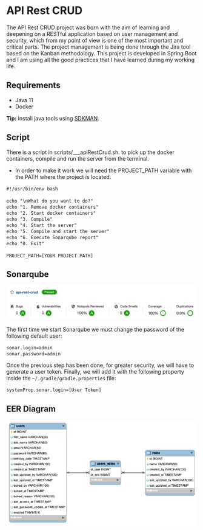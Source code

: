 # API Rest CRUD

The API Rest CRUD project was born with the aim of learning and deepening on a RESTful application based on user management and security, which from my point of view is one of the most important and critical parts. The project management is being done through the Jira tool based on the Kanban methodology. This project is developed in Spring Boot and I am using all the good practices that I have learned during my working life.

## Requirements

- Java 11
- Docker

**Tip:** Install java tools using [SDKMAN](https://sdkman.io).

## Script

There is a script in scripts/___apiRestCrud.sh. to pick up the docker containers, compile and run the server from the terminal.

- In order to make it work we will need the PROJECT_PATH variable with the PATH where the project is located.

```shell
#!/usr/bin/env bash

echo "\nWhat do you want to do?"
echo "1. Remove docker containers"
echo "2. Start docker containers"
echo "3. Compile"
echo "4. Start the server"
echo "5. Compile and start the server"
echo "6. Execute Sonarqube report"
echo "0. Exit"

PROJECT_PATH=[YOUR PROJECT PATH]
```

## Sonarqube

![Code quality](sonarqube/code-quality.png)

The first time we start Sonarqube we must change the password of the following default user:

    sonar.login=admin
    sonar.password=admin

Once the previous step has been done, for greater security, we will have to generate a user token. Finally, we will add it with the
following property inside the ```~/.gradle/gradle.properties``` file:

    systemProp.sonar.login=[User Token]

## EER Diagram

![EER Diagram](database/EER-diagram.png)